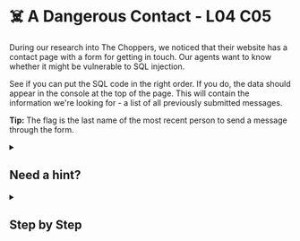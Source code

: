 # ☠️ A Dangerous Contact - L04 C05

During our research into The Choppers, we noticed that their website has a contact page with a form for getting in touch. Our agents want to know whether it might be vulnerable to SQL injection.

See if you can put the SQL code in the right order. If you do, the data should appear in the console at the top of the page. This will contain the information we're looking for - a list of all previously submitted messages.

**Tip:** The flag is the last name of the most recent person to send a message through the form.

<details><summary>

## Need a hint?</summary>

```txt
💡 Hint: This is a test on SQL injection. You have to get the whole table of information by running the right SQL command, so
   re-order the parts of the command in the message box and submit the form. Try starting with the single quote character,
   which will close the speechmarks in the command and then think about what is always true.
```

</details>

<details><summary>

## Step by Step</summary>

- Reorder the boxes to properly inject SQL into the webpage.
- A display should pop up, copy the last name of the most recent entry, and submit it as the flag.

![picture of the correct sql arrangement](/assets/adangerouscontact1.png)

`’)’ SELECT first_name, last_name, email, message FROM messages;—`

![picture of the sql output display](/assets/adangerouscontact2.png)

</details>
